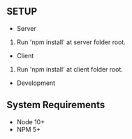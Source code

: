 ## SETUP

- Server

1. Run 'npm install' at server folder root.

- Client

1. Run 'npm install' at client folder root.

- Development

## System Requirements

- Node 10+
- NPM 5+
